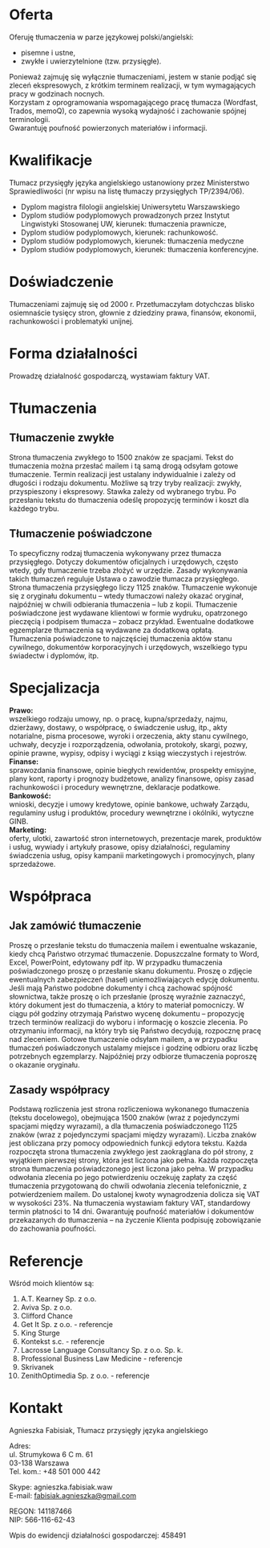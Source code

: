 
# Oferta #
Oferuję tłumaczenia w parze językowej polski/angielski:
*	pisemne i ustne, 
*	zwykłe i uwierzytelnione (tzw. przysięgłe).

Ponieważ zajmuję się wyłącznie tłumaczeniami, jestem w stanie podjąć się zleceń ekspresowych, z krótkim terminem realizacji, w tym wymagających pracy w godzinach nocnych.  
Korzystam z oprogramowania wspomagającego pracę tłumacza (Wordfast, Trados, memoQ), co zapewnia wysoką wydajność i zachowanie spójnej terminologii.  
Gwarantuję poufność powierzonych materiałów i informacji.
 

# Kwalifikacje #
Tłumacz przysięgły języka angielskiego ustanowiony przez Ministerstwo Sprawiedliwości (nr wpisu na listę tłumaczy przysięgłych TP/2394/06).  
* Dyplom magistra filologii angielskiej Uniwersytetu Warszawskiego
* Dyplom studiów podyplomowych prowadzonych przez Instytut Lingwistyki Stosowanej UW, kierunek: tłumaczenia prawnicze,
* Dyplom studiów podyplomowych, kierunek: rachunkowość.
* Dyplom studiów podyplomowych, kierunek: tłumaczenia medyczne
* Dyplom studiów podyplomowych, kierunek: tłumaczenia konferencyjne.

# Doświadczenie #
Tłumaczeniami zajmuję się od 2000 r. Przetłumaczyłam dotychczas blisko osiemnaście tysięcy stron, głownie z dziedziny prawa, finansów, ekonomii, rachunkowości i problematyki unijnej.
# Forma działalności #
Prowadzę działalność gospodarczą, wystawiam faktury VAT. 

# Tłumaczenia # 
## Tłumaczenie zwykłe ##   
Strona tłumaczenia zwykłego to 1500 znaków ze spacjami. Tekst do tłumaczenia można przesłać mailem i tą samą drogą odsyłam gotowe tłumaczenie. Termin realizacji jest ustalany indywidualnie i zależy od długości i rodzaju dokumentu. Możliwe są trzy tryby realizacji: zwykły, przyspieszony i ekspresowy. Stawka zależy od wybranego trybu. Po przesłaniu tekstu do tłumaczenia odeślę propozycję terminów i koszt dla każdego trybu. 


## Tłumaczenie poświadczone ##  
To specyficzny rodzaj tłumaczenia wykonywany przez tłumacza przysięgłego. Dotyczy dokumentów oficjalnych i urzędowych, często wtedy, gdy tłumaczenie trzeba złożyć w urzędzie. Zasady wykonywania takich tłumaczeń reguluje Ustawa o zawodzie tłumacza przysięgłego. Strona tłumaczenia przysięgłego liczy 1125 znaków. Tłumaczenie wykonuje się z oryginału dokumentu – wtedy tłumaczowi należy okazać oryginał, najpóźniej w chwili odbierania tłumaczenia – lub z kopii. Tłumaczenie poświadczone jest wydawane klientowi w formie wydruku, opatrzonego pieczęcią i podpisem tłumacza – zobacz przykład. Ewentualne dodatkowe egzemplarze tłumaczenia są wydawane za dodatkową opłatą.  
Tłumaczenia poświadczone to najczęściej tłumaczenia aktów stanu cywilnego, dokumentów korporacyjnych i urzędowych, wszelkiego typu świadectw i dyplomów, itp.



# Specjalizacja #
__Prawo:__  
wszelkiego rodzaju umowy, np. o pracę, kupna/sprzedaży, najmu, dzierżawy, dostawy, o współpracę, o świadczenie usług, itp., akty notarialne, pisma procesowe, wyroki i orzeczenia, akty stanu cywilnego, uchwały, decyzje i rozporządzenia, odwołania, protokoły, skargi, pozwy, opinie prawne, wypisy, odpisy i wyciągi z ksiąg wieczystych i rejestrów.   
__Finanse:__  
sprawozdania finansowe, opinie biegłych rewidentów, prospekty emisyjne, plany kont, raporty i prognozy budżetowe, analizy finansowe, opisy zasad rachunkowości i procedury wewnętrzne, deklaracje podatkowe.  
__Bankowość:__  
wnioski, decyzje i umowy kredytowe, opinie bankowe, uchwały Zarządu, regulaminy usług i produktów, procedury wewnętrzne i okólniki, wytyczne GINB.  
__Marketing:__     
oferty, ulotki, zawartość stron internetowych, prezentacje marek, produktów i usług, wywiady i artykuły prasowe, opisy działalności, regulaminy świadczenia usług, opisy kampanii marketingowych i promocyjnych, plany sprzedażowe.


# Współpraca #
## Jak zamówić tłumaczenie ##

Proszę o przesłanie tekstu do tłumaczenia mailem i ewentualne wskazanie, kiedy chcą Państwo otrzymać tłumaczenie.
Dopuszczalne formaty to Word, Excel, PowerPoint, edytowany pdf itp. W przypadku tłumaczenia poświadczonego proszę o przesłanie skanu dokumentu. Proszę o zdjęcie ewentualnych zabezpieczeń (haseł) uniemożliwiających edycję dokumentu. 
Jeśli mają Państwo podobne dokumenty i chcą zachować spójność słownictwa, także proszę o ich przesłanie (proszę wyraźnie zaznaczyć, który dokument jest do tłumaczenia, a który to materiał pomocniczy. 
W ciągu pół godziny otrzymają Państwo wycenę dokumentu – propozycję trzech terminów realizacji do wyboru i informację o koszcie zlecenia. Po otrzymaniu informacji, na który tryb się Państwo decydują, rozpocznę pracę nad zleceniem. 
Gotowe tłumaczenie odsyłam mailem, a w przypadku tłumaczeń poświadczonych ustalamy miejsce i godzinę odbioru oraz liczbę potrzebnych egzemplarzy. Najpóźniej przy odbiorze tłumaczenia poproszę o okazanie oryginału.

## Zasady współpracy ##
Podstawą rozliczenia jest strona rozliczeniowa wykonanego tłumaczenia (tekstu docelowego), obejmująca 1500 znaków (wraz z pojedynczymi spacjami między wyrazami), a dla tłumaczenia poświadczonego 1125 znaków (wraz z pojedynczymi spacjami między wyrazami). Liczba znaków jest obliczana przy pomocy odpowiednich funkcji edytora tekstu. 
Każda rozpoczęta strona tłumaczenia zwykłego jest zaokrąglana do pół strony, z wyjątkiem pierwszej strony, która jest liczona jako pełna. Każda rozpoczęta strona tłumaczenia poświadczonego jest liczona jako pełna.
W przypadku odwołania zlecenia po jego potwierdzeniu oczekuję zapłaty za część tłumaczenia przygotowaną do chwili odwołania zlecenia telefonicznie, z potwierdzeniem mailem.
Do ustalonej kwoty wynagrodzenia dolicza się VAT w wysokości 23%. Na tłumaczenia wystawiam faktury VAT, standardowy termin płatności to 14 dni. 
Gwarantuję poufność materiałów i dokumentów przekazanych do tłumaczenia – na życzenie Klienta podpisuję zobowiązanie do zachowania poufności. 



# Referencje #
Wśród moich klientów są:  
1.  A.T. Kearney Sp. z o.o.
2.  Aviva Sp. z o.o.
3.  Clifford Chance
4. Get It Sp. z o.o. - referencje
5. King Sturge 
6. Kontekst s.c. - referencje
7. Lacrosse Language Consultancy Sp. z o.o. Sp. k.
8. Professional Business Law Medicine - referencje
9. Skrivanek
10. ZenithOptimedia Sp. z o.o. - referencje

# Kontakt #
Agnieszka Fabisiak, Tłumacz przysięgły języka angielskiego

Adres:	    
ul. Strumykowa 6 C m. 61  
03-138 Warszawa  
Tel. kom.: +48 501 000 442  

Skype:		agnieszka.fabisiak.waw  
E-mail:		fabisiak.agnieszka@gmail.com  

REGON:	141187466  
NIP:		566-116-62-43  

Wpis do ewidencji działalności gospodarczej: 	458491

